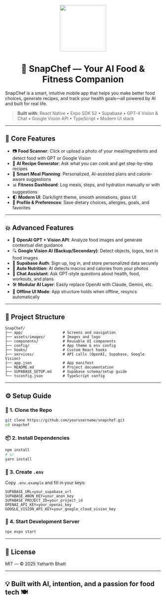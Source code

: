 <p align="center">
  <img src="https://github.com/user-attachments/assets/d407fb3e-8840-4707-8341-f05009c2476e" width="150"/>
</p>
<h1 align="center">🍳 SnapChef — Your AI Food & Fitness Companion</h1>


SnapChef is a smart, intuitive mobile app that helps you make better food choices, generate recipes, and track your health goals—all powered by AI and built for real life.

> **Built with**: React Native • Expo SDK 52 • Supabase • GPT-4 Vision & Chat • Google Vision API • TypeScript • Modern UI stack

---

## 🔑 Core Features

* 📷 **Food Scanner**: Click or upload a photo of your meal/ingredients and detect food with GPT or Google Vision
* 🍲 **AI Recipe Generator**: Ask what you can cook and get step-by-step recipes
* 🧠 **Smart Meal Planning**: Personalized, AI-assisted plans and calorie-aware suggestions
* 📊 **Fitness Dashboard**: Log meals, steps, and hydration manually or with suggestions
* 🌓 **Modern UI**: Dark/light theme, smooth animations, glass UI
* 👤 **Profile & Preferences**: Save dietary choices, allergies, goals, and favorites

---

## 💥 Advanced Features

* 🧠 **OpenAI GPT + Vision API**: Analyze food images and generate contextual diet guidance
* 🔍 **Google Vision AI (Backup/Secondary)**: Detect objects, logos, text in food images
* 🔐 **Supabase Auth**: Sign up, log in, and store personalized data securely
* 🧾 **Auto Nutrition**: AI detects macros and calories from your photos
* 💬 **Chat Assistant**: Ask GPT-style questions about health, food, workouts, and plans
* 🛠 **Modular AI Layer**: Easily replace OpenAI with Claude, Gemini, etc.
* 📱 **Offline UI Mode**: App structure holds when offline, resyncs automatically

---

## 🧱 Project Structure

```
SnapChef/
├── app/                  # Screens and navigation
├── assets/images/        # Images and logo
├── components/           # Reusable UI components
├── config/               # App theme & env config
├── hooks/                # Custom React hooks
├── services/             # API calls (OpenAI, Supabase, Google Vision)
├── app.json              # App manifest
├── README.md             # Project documentation
├── SUPABASE_SETUP.md     # Supabase schema/setup guide
└── tsconfig.json         # TypeScript config
```

---

## ⚙️ Setup Guide

### 📁 1. Clone the Repo

```bash
git clone https://github.com/yourusername/snapchef.git
cd snapchef
```

### 📦 2. Install Dependencies

```bash
npm install
# or
yarn install
```

### 🔐 3. Create `.env`

Copy `.env.example` and fill in your keys:

```env
SUPABASE_URL=your_supabase_url
SUPABASE_ANON_KEY=your_anon_key
SUPABASE_PROJECT_ID=your_project_id
OPENAI_API_KEY=your_openai_key
GOOGLE_VISION_API_KEY=your_google_cloud_vision_key
```

### 🚀 4. Start Development Server

```bash
npx expo start
```

---

## 📄 License

MIT — © 2025 Yatharth Bhatt

---

## 💡 Built with AI, intention, and a passion for food tech 🍽
